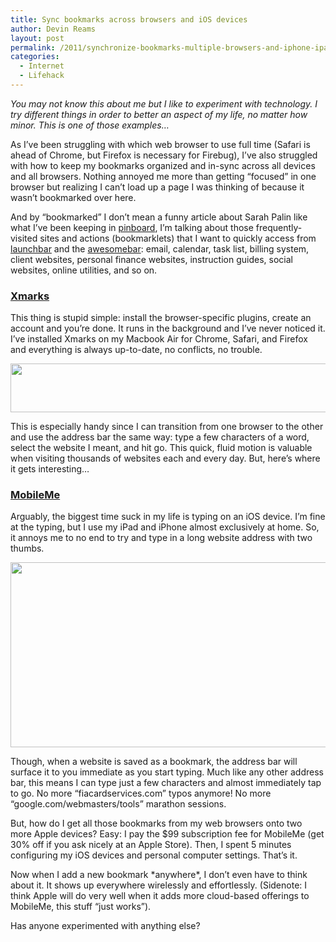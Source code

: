 ```yaml
---
title: Sync bookmarks across browsers and iOS devices
author: Devin Reams
layout: post
permalink: /2011/synchronize-bookmarks-multiple-browsers-and-iphone-ipad/
categories:
  - Internet
  - Lifehack
---
```

*You may not know this about me but I like to experiment with technology. I try different things in order to better an aspect of my life, no matter how minor. This is one of those examples&#8230;*

As I&#8217;ve been struggling with which web browser to use full time (Safari is ahead of Chrome, but Firefox is necessary for Firebug), I&#8217;ve also struggled with how to keep my bookmarks organized and in-sync across all devices and all browsers. Nothing annoyed me more than getting &#8220;focused&#8221; in one browser but realizing I can&#8217;t load up a page I was thinking of because it wasn&#8217;t bookmarked over here.

And by &#8220;bookmarked&#8221; I don&#8217;t mean a funny article about Sarah Palin like what I&#8217;ve been keeping in [pinboard][1], I&#8217;m talking about those frequently-visited sites and actions (bookmarklets) that I want to quickly access from [launchbar][2] and the [awesomebar][3]: email, calendar, task list, billing system, client websites, personal finance websites, instruction guides, social websites, online utilities, and so on.

### [Xmarks][4]

This thing is stupid simple: install the browser-specific plugins, create an account and you&#8217;re done. It runs in the background and I&#8217;ve never noticed it. I&#8217;ve installed Xmarks on my Macbook Air for Chrome, Safari, and Firefox and everything is always up-to-date, no conflicts, no trouble.

[<img src="https://devin.reams.me/wp/wp-content/uploads/2011/02/safari-bookmarks.png" alt="" title="Safari bookmarks" width="509" height="78" class="aligncenter size-full wp-image-1717" />][5]

This is especially handy since I can transition from one browser to the other and use the address bar the same way: type a few characters of a word, select the website I meant, and hit go. This quick, fluid motion is valuable when visiting thousands of websites each and every day. But, here&#8217;s where it gets interesting&#8230;

### [MobileMe][6]

Arguably, the biggest time suck in my life is typing on an iOS device. I&#8217;m fine at the typing, but I use my iPad and iPhone almost exclusively at home. So, it annoys me to no end to try and type in a long website address with two thumbs.

[<img src="https://devin.reams.me/wp/wp-content/uploads/2011/02/ipad-bookmarks.png" alt="" title="iPad Bookmarks" width="548" height="296" class="aligncenter size-full wp-image-1715" />][7]

Though, when a website is saved as a bookmark, the address bar will surface it to you immediate as you start typing. Much like any other address bar, this means I can type just a few characters and almost immediately tap to go. No more &#8220;fiacardservices.com&#8221; typos anymore! No more &#8220;google.com/webmasters/tools&#8221; marathon sessions.

But, how do I get all those bookmarks from my web browsers onto two more Apple devices? Easy: I pay the $99 subscription fee for MobileMe (get 30% off if you ask nicely at an Apple Store). Then, I spent 5 minutes configuring my iOS devices and personal computer settings. That&#8217;s it.

Now when I add a new bookmark \*anywhere\*, I don&#8217;t even have to think about it. It shows up everywhere wirelessly and effortlessly. (Sidenote: I think Apple will do very well when it adds more cloud-based offerings to MobileMe, this stuff &#8220;just works&#8221;).

Has anyone experimented with anything else?

 [1]: http://pinboard.in
 [2]: http://www.obdev.at/products/launchbar/index.html
 [3]: http://blog.mozilla.com/blog/2008/04/21/a-little-something-awesome-about-firefox-3/
 [4]: http://www.xmarks.com
 [5]: https://devin.reams.me/wp/wp-content/uploads/2011/02/safari-bookmarks.png
 [6]: http://www.me.com/
 [7]: https://devin.reams.me/wp/wp-content/uploads/2011/02/ipad-bookmarks.png